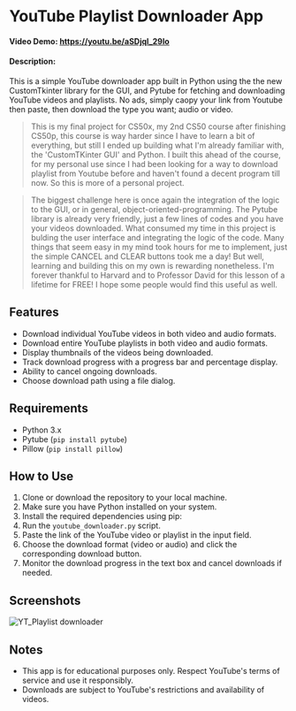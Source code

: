 # YouTube Playlist Downloader App

#### Video Demo: https://youtu.be/aSDjql_29Io

#### Description:
This is a simple YouTube downloader app built in Python using the the new CustomTkinter library for the GUI, and Pytube for fetching and downloading YouTube videos and playlists. No ads, simply caopy your link from Youtube then paste, then download the type you want; audio or video.

> This is my final project for CS50x, my 2nd CS50 course after finishing CS50p, this course is way harder since I have to learn a bit of everything, but still I ended up building what I'm already familiar with, the 'CustomTKinter GUI' and Python. I built this ahead of the course, for my personal use since I had been looking for a way to download playlist from Youtube before and haven't found a decent program till now. So this is more of a personal project. 
    
> The biggest challenge here is once again the integration of the logic to the GUI, or in general, object-oriented-programming. The Pytube library is already very friendly, just a few lines of codes and you have your videos downloaded. What consumed my time in this project is bulding the user interface and integrating the logic of the code. Many things that seem easy in my mind took hours for me to implement, just the simple CANCEL and CLEAR buttons took me a day! But well, learning and building this on my own is rewarding nonetheless. I'm forever thankful to Harvard and to Professor David for this lesson of a lifetime for FREE! I hope some people would find this useful as well.


## Features

- Download individual YouTube videos in both video and audio formats.
- Download entire YouTube playlists in both video and audio formats.
- Display thumbnails of the videos being downloaded.
- Track download progress with a progress bar and percentage display.
- Ability to cancel ongoing downloads.
- Choose download path using a file dialog.

## Requirements

- Python 3.x
- Pytube (`pip install pytube`)
- Pillow (`pip install pillow`)

## How to Use

1. Clone or download the repository to your local machine.
2. Make sure you have Python installed on your system.
3. Install the required dependencies using pip:
4. Run the `youtube_downloader.py` script.
5. Paste the link of the YouTube video or playlist in the input field.
6. Choose the download format (video or audio) and click the corresponding download button.
7. Monitor the download progress in the text box and cancel downloads if needed.

## Screenshots

![YT_Playlist downloader]([images\YT_downloader.png](https://drive.google.com/file/d/1uV7WYfIiMNUiD0udrqZkX9Oy8AV2PnFI/view?usp=drive_link))


## Notes

- This app is for educational purposes only. Respect YouTube's terms of service and use it responsibly.
- Downloads are subject to YouTube's restrictions and availability of videos.

